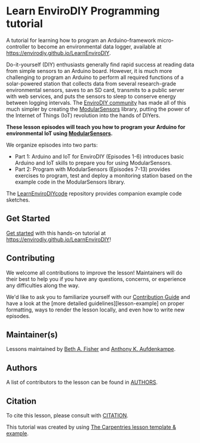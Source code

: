 # Learn EnviroDIY Programming tutorial

A tutorial for learning how to program an Arduino-framework micro-controller to become an environmental data logger, available at https://envirodiy.github.io/LearnEnviroDIY.

Do-it-yourself (DIY) enthusiasts generally find rapid success at reading data from simple sensors to an Arduino board. However, it is much more challenging to program an Arduino to perform all required functions of a solar-powered station that collects data from several research-grade environmental sensors, saves to an SD card, transmits to a public server with web services, and puts the sensors to sleep to conserve energy between logging intervals. The [EnviroDIY community](https://www.envirodiy.org/) has made all of this much simpler by creating the [ModularSensors](https://github.com/EnviroDIY/ModularSensors) library, putting the power of the Internet of Things (IoT) revolution into the hands of DIYers.

**These lesson episodes will teach you how to program your Arduino for environmental IoT using [ModularSensors](https://github.com/EnviroDIY/ModularSensors).**

We organize episodes into two parts:
- Part 1: Arduino and IoT for EnviroDIY (Episodes 1-6) introduces basic Arduino and IoT skills to prepare you for using ModularSensors.
- Part 2: Program with ModularSensors (Episodes 7-13) provides exercises to program, test and deploy a monitoring station based on the example code in the ModularSensors library.

The [LearnEnviroDIYcode](https://github.com/EnviroDIY/LearnEnviroDIYcode) repository provides companion example code sketches.

## Get Started

[Get started](https://envirodiy.github.io/LearnEnviroDIY) with this hands-on tutorial at https://envirodiy.github.io/LearnEnviroDIY!


## Contributing

We welcome all contributions to improve the lesson! Maintainers will do their best to help you if you have any
questions, concerns, or experience any difficulties along the way.

We'd like to ask you to familiarize yourself with our [Contribution Guide](CONTRIBUTING.md) and have a look at
the [more detailed guidelines][lesson-example] on proper formatting, ways to render the lesson locally, and even
how to write new episodes.


## Maintainer(s)

Lessons maintained by [Beth A. Fisher](https://github.com/fisherba) and [Anthony K. Aufdenkampe](https://github.com/aufdenkampe).

## Authors

A list of contributors to the lesson can be found in [AUTHORS](AUTHORS).

## Citation

To cite this lesson, please consult with [CITATION](CITATION).

This tutorial was created by using [The Carpentries lesson template & example](https://github.com/carpentries/lesson-example). 

